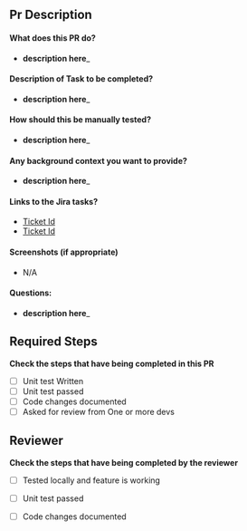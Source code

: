 ## Pr Description 
#### What does this PR do?
- __description here___
#### Description of Task to be completed?
- __description here___
#### How should this be manually tested?
- __description here___
#### Any background context you want to provide?
- __description here___

#### Links to the Jira tasks?
- [Ticket Id](https://botkeeper.atlassian.net/jira/)
- [Ticket Id](https://botkeeper.atlassian.net/jira/)

#### Screenshots (if appropriate)
 - N/A
#### Questions:
- __description here___

## Required Steps 
**Check the steps that have being completed in this PR**

- [ ] Unit test Written
- [ ] Unit test passed 
- [ ] Code changes documented 
- [ ] Asked for review from One or more devs 

## Reviewer
**Check the steps that have being completed by the reviewer**

- [ ] Tested locally and feature is working 
- [ ] Unit test passed 
- [ ] Code changes documented 



